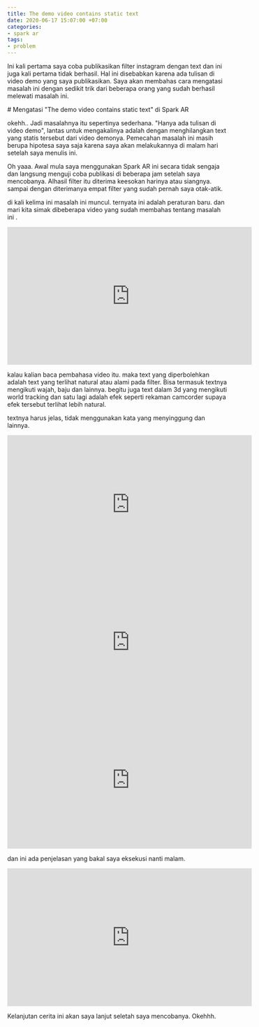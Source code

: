 ```yaml
---
title: The demo video contains static text
date: 2020-06-17 15:07:00 +07:00
categories:
- spark ar
tags:
- problem
---
```


Ini kali pertama saya coba publikasikan filter instagram dengan text dan ini juga kali pertama tidak berhasil. Hal ini disebabkan karena ada tulisan di video demo yang saya publikasikan. Saya akan membahas cara mengatasi masalah ini dengan sedikit trik dari beberapa orang yang sudah berhasil melewati masalah ini.

<!-- more -->

\# Mengatasi "The demo video contains static text" di Spark AR

okehh.. Jadi masalahnya itu sepertinya sederhana. "Hanya ada tulisan di video demo", lantas untuk mengakalinya adalah dengan menghilangkan text yang statis tersebut dari video demonya. Pemecahan masalah ini masih berupa hipotesa saya saja karena saya akan melakukannya di malam hari setelah saya menulis ini.

Oh yaaa. Awal mula saya menggunakan Spark AR ini secara tidak sengaja dan langsung menguji coba publikasi di beberapa jam setelah saya mencobanya. Alhasil filter itu diterima keesokan harinya atau siangnya. sampai dengan diterimanya empat filter yang sudah pernah saya otak-atik.

di kali kelima ini masalah ini muncul. ternyata ini adalah peraturan baru. dan mari kita simak dibeberapa video yang sudah membahas tentang masalah ini .

<iframe width="560" height="315" src="https://www.youtube.com/embed/uIx2oSYdoLY?start=62" frameborder="0" allow="accelerometer; autoplay; encrypted-media; gyroscope; picture-in-picture" allowfullscreen></iframe>

kalau kalian baca pembahasa video itu. maka text yang diperbolehkan adalah text yang terlihat natural atau alami pada filter. Bisa termasuk textnya mengikuti wajah, baju dan lainnya. begitu juga text dalam 3d yang mengikuti world tracking dan satu lagi adalah efek seperti rekaman camcorder supaya efek tersebut terlihat lebih natural.

textnya harus jelas, tidak menggunakan kata yang menyinggung dan lainnya.

<iframe width="560" height="315" src="https://www.youtube.com/embed/AE2Sa2H8Cik" frameborder="0" allow="accelerometer; autoplay; encrypted-media; gyroscope; picture-in-picture" allowfullscreen></iframe>

<iframe width="560" height="315" src="https://www.youtube.com/embed/uZ1Y7Dn-baU" frameborder="0" allow="accelerometer; autoplay; encrypted-media; gyroscope; picture-in-picture" allowfullscreen></iframe>

<iframe width="560" height="315" src="https://www.youtube.com/embed/hUSUokuy2xQ?start=62" frameborder="0" allow="accelerometer; autoplay; encrypted-media; gyroscope; picture-in-picture" allowfullscreen></iframe>

dan ini ada penjelasan yang bakal saya eksekusi nanti malam.

<iframe width="560" height="315" src="https://www.youtube.com/embed/rAE6OWNpIxY?start=62" frameborder="0" allow="accelerometer; autoplay; encrypted-media; gyroscope; picture-in-picture" allowfullscreen></iframe>

Kelanjutan cerita ini akan saya lanjut seletah saya mencobanya. Okehhh.